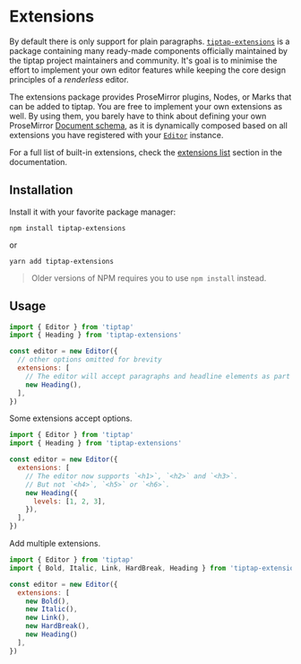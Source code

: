 # Extensions
By default there is only support for plain paragraphs. [`tiptap-extensions`](https://www.npmjs.com/package/tiptap-extensions) is a package containing many ready-made components officially maintained by the tiptap project maintainers and community. It's goal is to minimise the effort to implement your own editor features while keeping the core design principles of a *renderless* editor.

The extensions package provides ProseMirror plugins, Nodes, or Marks that can be added to tiptap. You are free to implement your own extensions as well. By using them, you barely have to think about defining your own ProseMirror [Document schema](https://prosemirror.net/docs/guide/#schema), as it is dynamically composed based on all extensions you have registered with your [`Editor`](../api/classes.md#editor) instance.

For a full list of built-in extensions, check the [extensions list](../api/extensions.md) section in the documentation.

## Installation
Install it with your favorite package manager:

```
npm install tiptap-extensions
```

or

```
yarn add tiptap-extensions
```

> Older versions of NPM requires you to use `npm install` instead.

## Usage

```js
import { Editor } from 'tiptap'
import { Heading } from 'tiptap-extensions'

const editor = new Editor({
  // other options omitted for brevity
  extensions: [
    // The editor will accept paragraphs and headline elements as part of its document schema.
    new Heading(),
  ],
})
```

Some extensions accept options.

```js
import { Editor } from 'tiptap'
import { Heading } from 'tiptap-extensions'

const editor = new Editor({
  extensions: [
    // The editor now supports `<h1>`, `<h2>` and `<h3>`.
    // But not `<h4>`, `<h5>` or `<h6>`.
    new Heading({
      levels: [1, 2, 3],
    }),
  ],
})
```

Add multiple extensions.

```js
import { Editor } from 'tiptap'
import { Bold, Italic, Link, HardBreak, Heading } from 'tiptap-extensions'

const editor = new Editor({
  extensions: [
    new Bold(),
    new Italic(),
    new Link(),
    new HardBreak(),
    new Heading()
  ],
})
```
